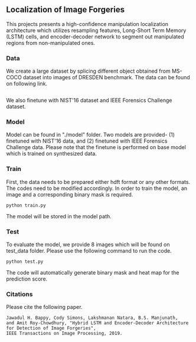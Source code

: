 
## Localization of Image Forgeries
This projects presents a high-confidence  manipulation localization architecture which utilizes resampling features, Long-Short Term Memory (LSTM) cells, and encoder-decoder network to segment out manipulated regions from non-manipulated ones. 

### Data
We create a large dataset by splicing different object obtained from MS-COCO dataset into images of DRESDEN benchmark. The data can be found on following link.
```

```
We also finetune with NIST'16 dataset and IEEE Forensics Challenge dataset. 


### Model
Model can be found in "./model" folder. Two models are provided- (1) finetuned with NIST'16 data, and (2) finetuned with IEEE Forensics Challenge data. Please note that the finetune is performed on base model which is trained on synthesized data.

### Train
First, the data needs to be prepared either hdft format or any other formats. The codes need to be modified accordingly. In order to train the model, an image and a corresponding binary mask is required.   

```
python train.py
```
The model will be stored in the model path. 

### Test
To evaluate the model, we provide 8 images which will be found on test_data folder. Please use the following command to run the code. 
```
python test.py

```
The code will automatically generate binary mask and heat map for the prediction score.

### Citations
Please cite the following paper. 
```
Jawadul H. Bappy, Cody Simons, Lakshmanan Natara, B.S. Manjunath, 
and Amit Roy-Chowdhury, "Hybrid LSTM and Encoder-Decoder Architecture 
for Detection of Image Forgeries", 
IEEE Transactions on Image Processing, 2019.
```

